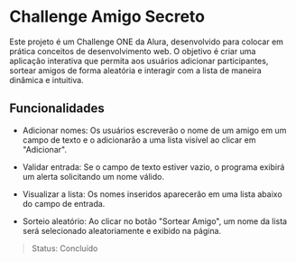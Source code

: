 <h1>Challenge Amigo Secreto</h1>

Este projeto é um Challenge ONE da Alura, desenvolvido para colocar em prática conceitos de desenvolvimento web. O objetivo é criar uma aplicação interativa que permita aos usuários adicionar participantes, sortear amigos de forma aleatória e interagir com a lista de maneira dinâmica e intuitiva.

<h2>Funcionalidades</h2>

+ Adicionar nomes: Os usuários escreverão o nome de um amigo em um campo de texto e o adicionarão a uma lista visível ao clicar em "Adicionar".

+ Validar entrada: Se o campo de texto estiver vazio, o programa exibirá um alerta solicitando um nome válido.

+ Visualizar a lista: Os nomes inseridos aparecerão em uma lista abaixo do campo de entrada.

+ Sorteio aleatório: Ao clicar no botão "Sortear Amigo", um nome da lista será selecionado aleatoriamente e exibido na página.

> Status: Concluído
